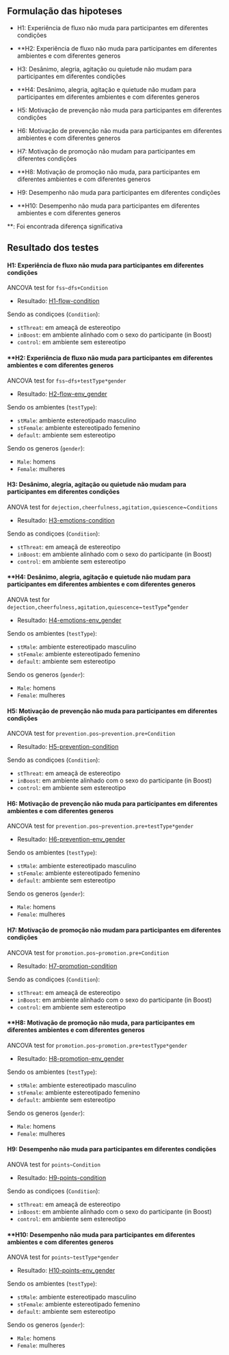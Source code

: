 
## Formulação das hipoteses 

- H1: Experiência de fluxo não muda para participantes em diferentes condições
- \**H2: Experiência de fluxo não muda para participantes em diferentes ambientes e com diferentes generos
- H3: Desânimo, alegria, agitação ou quietude não mudam para participantes em diferentes condições
- \**H4: Desânimo, alegria, agitação e quietude não mudam para participantes em diferentes ambientes e com diferentes generos
- H5: Motivação de prevenção não muda para participantes em diferentes condições
- H6: Motivação de prevenção não muda para participantes em diferentes ambientes e com diferentes generos
- H7: Motivação de promoção não mudam para participantes em diferentes condições
- \**H8: Motivação de promoção não muda, para participantes em diferentes ambientes e com diferentes generos

- H9: Desempenho não muda para participantes em diferentes condições
- \**H10: Desempenho não muda para participantes em diferentes ambientes e com diferentes generos

\**: Foi encontrada diferença significativa

## Resultado dos testes

#### H1: Experiência de fluxo não muda para participantes em diferentes condições

ANCOVA test for `fss~dfs+Condition`
 - Resultado: [H1-flow-condition](/Results/H1-flow-condition/results/ancova.md)

Sendo as condiçoes (`Condition`): 
 - `stThreat`: em ameaçã de estereotipo
 - `inBoost`: em ambiente alinhado com o sexo do participante (in Boost)
 - `control`: em ambiente sem estereotipo

#### \**H2: Experiência de fluxo não muda para participantes em diferentes ambientes e com diferentes generos

ANCOVA test for `fss~dfs+testType*gender`
 - Resultado: [H2-flow-env_gender](/Results/H2-flow-env_gender/results/ancova.md)

Sendo os ambientes (`testType`): 
 - `stMale`: ambiente estereotipado masculino
 - `stFemale`: ambiente estereotipado femenino
 - `default`: ambiente sem estereotipo

Sendo os generos (`gender`): 
 - `Male`: homens
 - `Female`: mulheres


#### H3: Desânimo, alegria, agitação ou quietude não mudam para participantes em diferentes condições

ANOVA test for `dejection,cheerfulness,agitation,quiescence`\~`Conditions`
 - Resultado: [H3-emotions-condition](/Results/H3-emotions-conditions/results/anova.md)

Sendo as condiçoes (`Condition`): 
 - `stThreat`: em ameaçã de estereotipo
 - `inBoost`: em ambiente alinhado com o sexo do participante (in Boost)
 - `control`: em ambiente sem estereotipo

#### \**H4: Desânimo, alegria, agitação e quietude não mudam para participantes em diferentes ambientes e com diferentes generos

ANOVA test for `dejection,cheerfulness,agitation,quiescence`\~`testType`\*`gender`
 - Resultado: [H4-emotions-env_gender](/Results/H4-emotions-env_gender/results/anova.md)

Sendo os ambientes (`testType`): 
 - `stMale`: ambiente estereotipado masculino
 - `stFemale`: ambiente estereotipado femenino
 - `default`: ambiente sem estereotipo

Sendo os generos (`gender`): 
 - `Male`: homens
 - `Female`: mulheres



#### H5: Motivação de prevenção não muda para participantes em diferentes condições

ANCOVA test for `prevention.pos~prevention.pre+Condition`
 - Resultado: [H5-prevention-condition](/Results/H5-prevention-condition/results/ancova.md)

Sendo as condiçoes (`Condition`): 
 - `stThreat`: em ameaçã de estereotipo
 - `inBoost`: em ambiente alinhado com o sexo do participante (in Boost)
 - `control`: em ambiente sem estereotipo


#### H6: Motivação de prevenção não muda para participantes em diferentes ambientes e com diferentes generos

ANCOVA test for `prevention.pos~prevention.pre+testType*gender`
 - Resultado: [H6-prevention-env_gender](/Results/H6-prevention-env_gender/results/ancova.md)

Sendo os ambientes (`testType`): 
 - `stMale`: ambiente estereotipado masculino
 - `stFemale`: ambiente estereotipado femenino
 - `default`: ambiente sem estereotipo

Sendo os generos (`gender`): 
 - `Male`: homens
 - `Female`: mulheres


#### H7: Motivação de promoção não mudam para participantes em diferentes condições

ANCOVA test for `promotion.pos~promotion.pre+Condition`
 - Resultado: [H7-promotion-condition](/Results/H7-promotion-condition/results/ancova.md)

Sendo as condiçoes (`Condition`): 
 - `stThreat`: em ameaçã de estereotipo
 - `inBoost`: em ambiente alinhado com o sexo do participante (in Boost)
 - `control`: em ambiente sem estereotipo


#### \**H8: Motivação de promoção não muda, para participantes em diferentes ambientes e com diferentes generos

ANCOVA test for `promotion.pos~promotion.pre+testType*gender`
 - Resultado: [H8-promotion-env_gender](/Results/H8-promotion-env_gender/results/ancova.md)

Sendo os ambientes (`testType`): 
 - `stMale`: ambiente estereotipado masculino
 - `stFemale`: ambiente estereotipado femenino
 - `default`: ambiente sem estereotipo

Sendo os generos (`gender`): 
 - `Male`: homens
 - `Female`: mulheres



#### H9: Desempenho não muda para participantes em diferentes condições

ANOVA test for `points~Condition`
 - Resultado: [H9-points-condition](/Results/H9-points-condition/results/anova.md)

Sendo as condiçoes (`Condition`): 
 - `stThreat`: em ameaçã de estereotipo
 - `inBoost`: em ambiente alinhado com o sexo do participante (in Boost)
 - `control`: em ambiente sem estereotipo


#### \**H10: Desempenho não muda para participantes em diferentes ambientes e com diferentes generos

ANOVA test for `points~testType*gender`
 - Resultado: [H10-points-env_gender](/Results/H10-points-env_gender/results/anova.md)

Sendo os ambientes (`testType`): 
 - `stMale`: ambiente estereotipado masculino
 - `stFemale`: ambiente estereotipado femenino
 - `default`: ambiente sem estereotipo

Sendo os generos (`gender`): 
 - `Male`: homens
 - `Female`: mulheres
